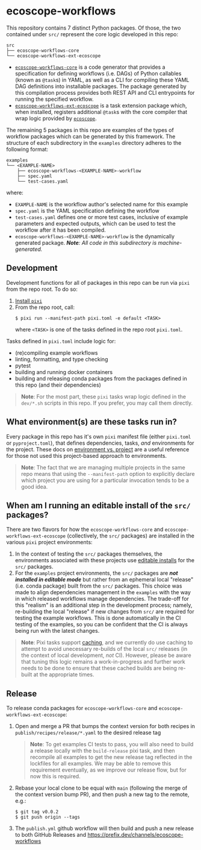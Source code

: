 # ecoscope-workflows

This repository contains 7 distinct Python packages. Of those, the two contained under `src/` represent the core logic developed in this repo:

```
src
├── ecoscope-workflows-core
└── ecoscope-workflows-ext-ecoscope
```

- [`ecoscope-workflows-core`](./src/ecoscope-workflows-core/README.md) is a code generator that provides a specification for defining workflows (i.e. DAGs) of Python callables (known as `@task`s) in YAML, as well as a CLI for compiling these YAML DAG definitions into installable packages. The package generated by this compilation process provides both REST API and CLI entrypoints for running the specified workflow.
- [`ecoscope-workflows-ext-ecoscope`](./src/ecoscope-workflows-ext-ecoscope/README.md) is a task extension package which, when installed, registers additional `@task`s with the core compiler that wrap logic provided by [`ecoscope`](https://github.com/wildlife-dynamics/ecoscope).

The remaining 5 packages in this repo are examples of the types of workflow packages which can be generated by this framework. The structure of each subdirectory in the `examples` directory adheres to the following format:

```
examples
└── <EXAMPLE-NAME>
    ├── ecoscope-workflows-<EXAMPLE-NAME>-workflow
    ├── spec.yaml
    └── test-cases.yaml
```
where:

- `EXAMPLE-NAME` is the workflow author's selected name for this example
- `spec.yaml` is the YAML specification defining the workflow
- `test-cases.yaml` defines one or more test cases, inclusive of example parameters and expected outputs, which can be used to test the workflow after it has been compiled.
- `ecoscope-workflows-<EXAMPLE-NAME>-workflow` is the dynamically generated package. _**Note**: All code in this subdirectory is machine-generated._


## Development

Development functions for all of packages in this repo can be run via `pixi` from the repo root. To do so:

1. [Install `pixi`](https://pixi.sh/latest/#installation)
2. From the repo root, call:
   ```console
   $ pixi run --manifest-path pixi.toml -e default <TASK>
   ```
   where `<TASK>` is one of the tasks defined in the repo root `pixi.toml`.

Tasks defined in `pixi.toml` include logic for:
- (re)compiling example workflows
- linting, formatting, and type checking
- pytest
- building and running docker containers
- building and releasing conda packages from the packages defined in this repo (and their dependencies)

> **Note**: For the most part, these `pixi` tasks wrap logic defined in the `dev/*.sh` scripts in
this repo. If you prefer, you may call them directly.

## What environment(s) are these tasks run in?

Every package in this repo has it's own `pixi` manifest file (either `pixi.toml` or `pyproject.toml`),
that defines dependencies, tasks, _and_ environments for the project. These docs on [environment
vs. project](https://pixi.sh/latest/switching_from/conda/#environment-vs-project) are a useful
reference for those not used this project-based approach to environments.

> **Note**: The fact that we are managing multiple projects in the same repo means that using the
`--manifest-path` option to explicitly declare which project you are using for a particular
invocation tends to be a good idea.

## When am I running an editable install of the `src/` packages?

There are two flavors for how the `ecoscope-workflows-core` and `ecoscope-workflows-ext-ecoscope`
(collectively, the `src/` packages) are installed in the various `pixi` project environments:

1. In the context of testing the `src/` packages themselves, the environments associated with
these projects use [editable installs](https://pixi.sh/latest/reference/project_configuration/#pypi-dependencies:~:text=Set%20editable%20to%20true%20to%20install%20in%20editable%20mode%2C%20this%20is%20highly%20recommended%20as%20it%20is%20hard%20to%20reinstall%20if%20you%27re%20not%20using%20editable%20mode.%20e.g.%20editable%20%3D%20true) for the `src/` packages.
2. For the `examples` project environments, the `src/` packages are _**not installed in editable
mode**_ but rather from an ephemeral local "release" (i.e. conda package) built from the `src/`
packages. This choice was made to align dependencies management in the `examples` with the way
in which released workflows manage dependencies. The trade-off for this "realism" is an additional
step in the development process; namely, re-building the local "release" if new changes from `src/`
are required for testing the example workflows. This is done automatically in the CI testing of the
examples, so you can be confident that the CI is always being run with the latest changes.

> **Note**: Pixi tasks support [caching](https://pixi.sh/latest/features/advanced_tasks/#caching),
and we currently do use caching to attempt to avoid unecessary re-builds of the local `src/` releases
(in the context of local development, _not_ CI).
However, please be aware that tuning this logic remains a work-in-progress and further work needs to
be done to ensure that these cached builds are being re-built at the appropriate times.


## Release

To release conda packages for `ecoscope-workflows-core` and `ecoscope-workflows-ext-ecoscope`:

1. Open and merge a PR that bumps the context version for both recipes in `publish/recipes/release/*.yaml`
to the desired release tag
    > **Note**: To get examples CI tests to pass, you will also need to build a release locally with the
    `build-release` pixi task, and then recompile all examples to get the new release tag reflected in
    the lockfiles for all examples. We may be able to remove this requirement eventually, as we improve
    our release flow, but for now this is required.
2. Rebase your local clone to be equal with `main` (following the merge of the context version bump PR),
and then push a new tag to the remote, e.g.:
   ```console
   $ git tag v0.0.2
   $ git push origin --tags
   ```
3. The `publish.yml` github workflow will then build and push a new release to both GitHub Releases and
https://prefix.dev/channels/ecoscope-workflows
